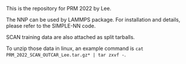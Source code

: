 This is the repository for PRM 2022 by Lee.

The NNP can be used by LAMMPS package. For installation and details, please refer to the SIMPLE-NN code.

SCAN training data are also attached as split tarballs.

To unzip those data in linux, an example command is `cat PRM_2022_SCAN_OUTCAR_Lee.tar.gz* | tar zxvf -`.
